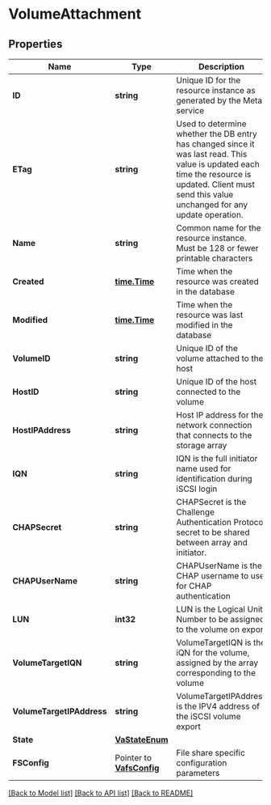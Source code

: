 # VolumeAttachment

## Properties

Name | Type | Description | Notes
------------ | ------------- | ------------- | -------------
**ID** | **string** | Unique ID for the resource instance as generated by the Metal service | 
**ETag** | **string** | Used to determine whether the DB entry has changed since it was last read. This value is updated each time the resource is updated.  Client must send this value unchanged for any update operation. | 
**Name** | **string** | Common name for the resource instance. Must be 128 or fewer printable characters | 
**Created** | [**time.Time**](time.Time.md) | Time when the resource was created in the database | 
**Modified** | [**time.Time**](time.Time.md) | Time when the resource was last modified in the database | 
**VolumeID** | **string** | Unique ID of the volume attached to the host | 
**HostID** | **string** | Unique ID of the host connected to the volume | 
**HostIPAddress** | **string** | Host IP address for the network connection that connects to the storage array | 
**IQN** | **string** | IQN is the full initiator name used for identification during iSCSI login | 
**CHAPSecret** | **string** | CHAPSecret is the Challenge Authentication Protocol secret to be shared between array and initiator. | 
**CHAPUserName** | **string** | CHAPUserName is the CHAP username to use for CHAP authentication | 
**LUN** | **int32** | LUN is the Logical Unit Number to be assigned to the volume on export | 
**VolumeTargetIQN** | **string** | VolumeTargetIQN is the iQN for the volume, assigned by the array corresponding to the volume | 
**VolumeTargetIPAddress** | **string** | VolumeTargetIPAddress is the IPV4 address of the iSCSI volume export | 
**State** | [**VaStateEnum**](VaStateEnum.md) |  | 
**FSConfig** | Pointer to [**VafsConfig**](VAFSConfig.md) | File share specific configuration parameters | 

[[Back to Model list]](../README.md#documentation-for-models) [[Back to API list]](../README.md#documentation-for-api-endpoints) [[Back to README]](../README.md)


